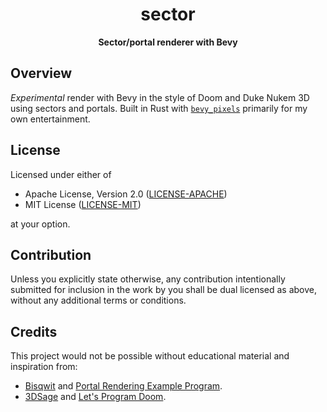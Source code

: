 <div align="center">
  <h1>
    sector
  </h1>
  <p>
    <strong>
      Sector/portal renderer with Bevy
    </strong>
  </p>
</div>

## Overview

_Experimental_ render with Bevy in the style of Doom and Duke Nukem 3D using sectors and portals. Built in Rust with [`bevy_pixels`](https://github.com/dtcristo/bevy_pixels) primarily for my own entertainment.

## License

Licensed under either of

- Apache License, Version 2.0 ([LICENSE-APACHE](LICENSE-APACHE))
- MIT License ([LICENSE-MIT](LICENSE-MIT))

at your option.

## Contribution

Unless you explicitly state otherwise, any contribution intentionally submitted
for inclusion in the work by you shall be dual licensed as above, without any
additional terms or conditions.

## Credits

This project would not be possible without educational material and inspiration from:

- [Bisqwit](https://www.youtube.com/c/Bisqwit) and [Portal Rendering Example Program](https://bisqwit.iki.fi/jutut/kuvat/programming_examples/portalrendering.html).
- [3DSage](https://www.youtube.com/c/3DSage) and [Let's Program Doom](https://www.youtube.com/watch?v=huMO4VQEwPc).

